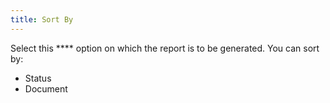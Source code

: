 ```yaml
---
title: Sort By
---
```



Select this **** option on which  the report is to be generated. You can sort by:

- Status
- Document


